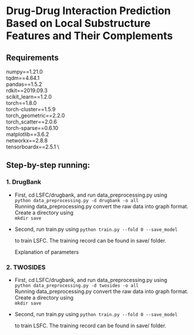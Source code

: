 # Drug-Drug Interaction Prediction Based on Local Substructure Features and Their Complements


## Requirements  

numpy==1.21.0 \
tqdm==4.64.1 \
pandas==1.5.2 \
rdkit==2019.09.3 \
scikit_learn==1.2.0 \
torch==1.8.0 \
torch-cluster==1.5.9 \
torch_geometric==2.2.0 \
torch_scatter==2.0.6 \
torch-sparse==0.6.10 \
matplotlib==3.6.2 \
networkx==2.8.8 \
tensorboardx==2.5.1 \




## Step-by-step running:  
### 1. DrugBank
- First, cd LSFC/drugbank, and run data_preprocessing.py using  
  `python data_preprocessing.py -d drugbank -o all`  
  Running data_preprocessing.py convert the raw data into graph format. \
   Create a directory using \
  `mkdir save`  
- Second, run train.py using 
  `python train.py --fold 0 --save_model` 

  to train LSFC. The training record can be found in save/ folder.

  Explanation of parameters

### 2. TWOSIDES
- First, cd LSFC/drugbank, and run data_preprocessing.py using  
  `python data_preprocessing.py -d twosides -o all`   
  Running data_preprocessing.py convert the raw data into graph format.
  Create a directory using \
  `mkdir save`
- Second, run train.py using 
  `python train.py --fold 0 --save_model` 

  to train LSFC. The training record can be found in save/ folder.
